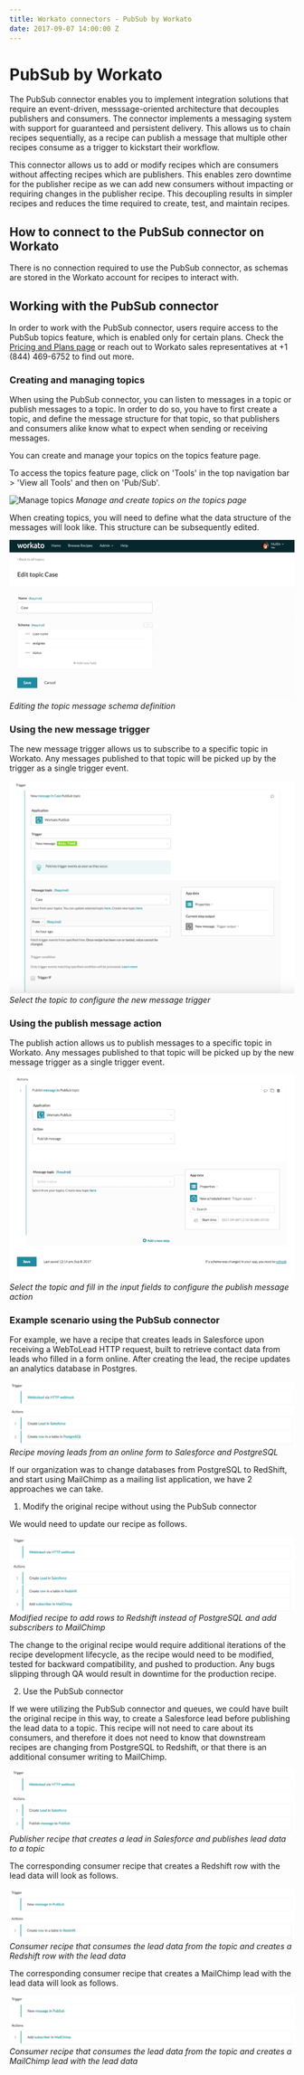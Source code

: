 ```yaml
---
title: Workato connectors - PubSub by Workato
date: 2017-09-07 14:00:00 Z
---
```


# PubSub by Workato
The PubSub connector enables you to implement integration solutions that require an event-driven, messsage-oriented architecture that decouples publishers and consumers. The connector implements a messaging system with support for guaranteed and persistent delivery. This allows us to chain recipes sequentially, as a recipe can publish a message that multiple other recipes consume as a trigger to kickstart their workflow.

This connector allows us to add or modify recipes which are consumers without affecting recipes which are publishers. This enables zero downtime for the publisher recipe as we can add new consumers without impacting or requiring changes in the publisher recipe. This decoupling results in simpler recipes and reduces the time required to create, test, and maintain recipes.

## How to connect to the PubSub connector on Workato
There is no connection required to use the PubSub connector, as schemas are stored in the Workato account for recipes to interact with.

## Working with the PubSub connector
In order to work with the PubSub connector, users require access to the PubSub topics feature, which is enabled only for certain plans. Check the [Pricing and Plans page](https://www.workato.com/pricing?audience=general) or reach out to Workato sales representatives at +1 (844) 469-6752 to find out more.

### Creating and managing topics
When using the PubSub connector, you can listen to messages in a topic or publish messages to a topic. In order to do so, you have to first create a topic, and define the message structure for that topic, so that publishers and consumers alike know what to expect when sending or receiving messages.

You can create and manage your topics on the topics feature page. 

To access the topics feature page, click on 'Tools' in the top navigation bar > 'View all Tools' and then on 'Pub/Sub'.

![Manage topics](assets/images/connectors/pubsub/PubSub-nav.gif)
*Manage and create topics on the topics page*

When creating topics, you will need to define what the data structure of the messages will look like. This structure can be subsequently edited.

![Defining topic schema](/assets/images/connectors/pubsub/defining-topic-schema.gif)
*Editing the topic message schema definition*

### Using the new message trigger
The new message trigger allows us to subscribe to a specific topic in Workato. Any messages published to that topic will be picked up by the trigger as a single trigger event.

![New message trigger configuration](/assets/images/connectors/pubsub/new-message-trigger.png)
*Select the topic to configure the new message trigger*

### Using the publish message action
The publish action allows us to publish messages to a specific topic in Workato. Any messages published to that topic will be picked up by the new message trigger as a single trigger event.

![Publish message action configuration](/assets/images/connectors/pubsub/publish-message-action.gif)
*Select the topic and fill in the input fields to configure the publish message action*

### Example scenario using the PubSub connector
For example, we have a recipe that creates leads in Salesforce upon receiving a WebToLead HTTP request, built to retrieve contact data from leads who filled in a form online. After creating the lead, the recipe updates an analytics database in Postgres.

![Original recipe](/assets/images/connectors/pubsub/original-pubsub-recipe.png)
*Recipe moving leads from an online form to Salesforce and PostgreSQL*

If our organization was to change databases from PostgreSQL to RedShift, and start using MailChimp as a mailing list application, we have 2 approaches we can take.

1) Modify the original recipe without using the PubSub connector

We would need to update our recipe as follows.

![Modified recipe](/assets/images/connectors/pubsub/modified-original-recipe.png)
*Modified recipe to add rows to Redshift instead of PostgreSQL and add subscribers to MailChimp*

The change to the original recipe would require additional iterations of the recipe development lifecycle, as the recipe would need to be modified, tested for backward compatibility, and pushed to production. Any bugs slipping through QA would result in downtime for the production recipe.

2) Use the PubSub connector

If we were utilizing the PubSub connector and queues, we could have built the original recipe in this way, to create a Salesforce lead before publishing the lead data to a topic. This recipe will not need to care about its consumers, and therefore it does not need to know that downstream recipes are changing from PostgreSQL to Redshift, or that there is an additional consumer writing to MailChimp.

![Publisher recipe](/assets/images/connectors/pubsub/recipe-with-publish-step.png)
*Publisher recipe that creates a lead in Salesforce and publishes lead data to a topic*

The corresponding consumer recipe that creates a Redshift row with the lead data will look as follows.

![Consumer recipe creating Redshift row](/assets/images/connectors/pubsub/consumer-recipe-creating-redshift-row.png)
*Consumer recipe that consumes the lead data from the topic and creates a Redshift row with the lead data*

The corresponding consumer recipe that creates a MailChimp lead with the lead data will look as follows.

![Consumer recipe creating MailChimp lead](/assets/images/connectors/pubsub/consumer-recipe-creating-mailchimp-lead.png)
*Consumer recipe that consumes the lead data from the topic and creates a MailChimp lead with the lead data*
